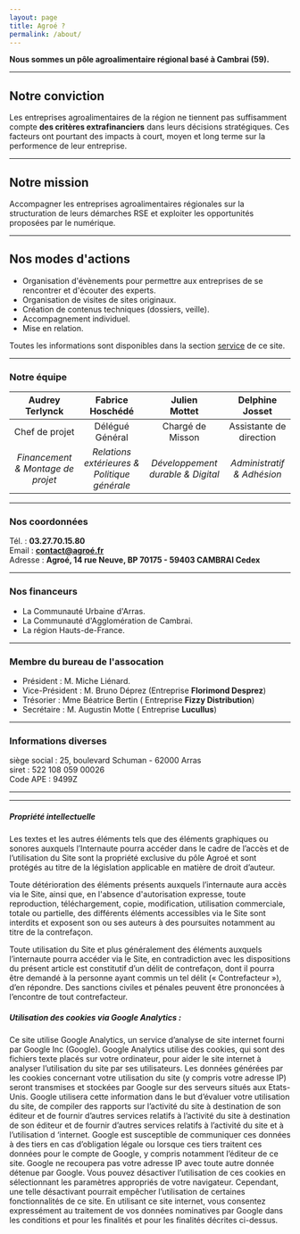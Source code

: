 ```yaml
---
layout: page
title: Agroé ?
permalink: /about/
---
```


**Nous sommes un pôle agroalimentaire régional basé à Cambrai (59).**

---

## Notre conviction

Les entreprises agroalimentaires de la région ne tiennent pas suffisamment compte **des critères extrafinanciers** dans leurs décisions stratégiques.
Ces facteurs ont pourtant des impacts à court, moyen et long terme sur la performence de leur entreprise.

---

## Notre mission

Accompagner les entreprises agroalimentaires régionales sur la structuration de leurs démarches RSE et exploiter les opportunités proposées par le numérique.

---

## Nos modes d'actions

- Organisation d'évènements pour permettre aux entreprises de se rencontrer et d'écouter des experts.
- Organisation de visites de sites originaux.
- Création de contenus techniques (dossiers, veille).
- Accompagnement individuel.
- Mise en relation.

Toutes les informations sont disponibles dans la section <a href="../service">service</a> de ce site.

---

### Notre équipe

| Audrey <br/>**Terlynck** | Fabrice <br/>**Hoschédé** | Julien <br/>**Mottet** | Delphine<br/> **Josset**   |
|:-------------------:|:--------------------:|:---------------------:|:-----------------------:|
|  Chef de projet   |   Délégué Général    | Chargé de Misson | Assistante de direction |
|  *Financement & Montage de projet*| *Relations extérieures & Politique générale* | *Développement durable & Digital*   | *Administratif & Adhésion*  |

---

### Nos coordonnées

Tél. : **03.27.70.15.80** <br/>
Email : **[contact@agroé.fr](contact@agroé.fr)** <br/>
Adresse : **Agroé, 14 rue Neuve, BP 70175 - 59403 CAMBRAI Cedex**

---

### Nos financeurs

- La Communauté Urbaine d'Arras.
- La Communauté d'Agglomération de Cambrai.
- La région Hauts-de-France.

---

### Membre du bureau de l'assocation

- Président : M. Miche Liénard.
- Vice-Président : M. Bruno Déprez (Entreprise **Florimond Desprez**)
- Trésorier : Mme Béatrice Bertin ( Entreprise **Fizzy Distribution**)
- Secrétaire : M. Augustin Motte ( Entreprise **Lucullus**)

---

### Informations diverses
siège social : 25, boulevard Schuman - 62000 Arras <br/>
siret : 522 108 059 00026<br/>
Code APE : 9499Z<br/>

---
---

##### Propriété intellectuelle
Les textes et les autres éléments tels que des éléments graphiques ou sonores auxquels l’Internaute pourra accéder dans le cadre de l’accès et de l’utilisation du Site sont la propriété exclusive du pôle Agroé et sont protégés au titre de la législation applicable en matière de droit d’auteur.

Toute détérioration des éléments présents auxquels l’internaute aura accès via le Site, ainsi que, en l'absence d'autorisation expresse, toute reproduction, téléchargement, copie, modification, utilisation commerciale, totale ou partielle, des différents éléments accessibles via le Site sont interdits et exposent son ou ses auteurs à des poursuites notamment au titre de la contrefaçon.

Toute utilisation du Site et plus généralement des éléments auxquels l’internaute pourra accéder via le Site, en contradiction avec les dispositions du présent article est constitutif d’un délit de contrefaçon, dont il pourra être demandé à la personne ayant commis un tel délit (« Contrefacteur »), d’en répondre. Des sanctions civiles et pénales peuvent être prononcées à l’encontre de tout contrefacteur.


##### Utilisation des cookies via Google Analytics :
Ce site utilise Google Analytics, un service d’analyse de site internet fourni par Google Inc (Google). Google Analytics utilise des cookies, qui sont des fichiers texte placés sur votre ordinateur, pour aider le site internet à analyser l’utilisation du site par ses utilisateurs. Les données générées par les cookies concernant votre utilisation du site (y compris votre adresse IP) seront transmises et stockées par Google sur des serveurs situés aux Etats-Unis. Google utilisera cette information dans le but d’évaluer votre utilisation du site, de compiler des rapports sur l’activité du site à destination de son éditeur et de fournir d’autres services relatifs à l’activité du site à destination de son éditeur et de fournir d’autres services relatifs à l’activité du site et à l’utilisation d ‘internet. Google est susceptible de communiquer ces données à des tiers en cas d’obligation légale ou lorsque ces tiers traitent ces données pour le compte de Google, y compris notamment l’éditeur de ce site. Google ne recoupera pas votre adresse IP avec toute autre donnée détenue par Google. Vous pouvez désactiver l’utilisation de ces cookies en sélectionnant les paramètres appropriés de votre navigateur. Cependant, une telle désactivant pourrait empêcher l’utilisation de certaines fonctionnalités de ce site. En utilisant ce site internet, vous consentez expressément au traitement de vos données nominatives par Google dans les conditions et pour les finalités et pour les finalités décrites ci-dessus.




